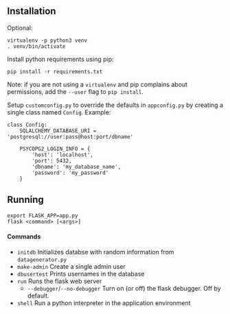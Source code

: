 ## Installation

Optional:

    virtualenv -p python3 venv
    . venv/bin/activate
    
Install python requirements using pip:

    pip install -r requirements.txt

Note: if you are not using a `virtualenv` and pip complains about permissions,
add the `--user` flag to `pip install`.

Setup `customconfig.py` to override the defaults in `appconfig.py` by creating a
single class named `Config`. Example:

    class Config:
        SQLALCHEMY_DATABASE_URI = 'postgresql://user:pass@host:port/dbname'

        PSYCOPG2_LOGIN_INFO = {
            'host': 'localhost',
            'port': 5432,
            'dbname': 'my_database_name',
            'password': 'my_password'
        }

## Running

    export FLASK_APP=app.py
    flask <command> [<args>]
    
#### Commands

* `initdb` Initializes databse with random information from `datagenerator.py`
* `make-admin` Create a single admin user
* `dbusertest` Prints usernames in the database
* `run` Runs the flask web server
  * `--debugger`/`--no-debugger` Turn on (or off) the flask debugger. Off by default.
* `shell` Run a python interpreter in the application environment
